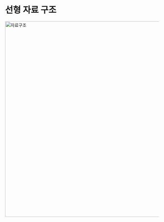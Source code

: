 # 선형 자료 구조
<img width="640" alt="자료구조" src="https://github.com/mkyoung24/Algorithm/assets/103173521/87b908d7-f64e-42ea-bd02-4b1b07718388">


